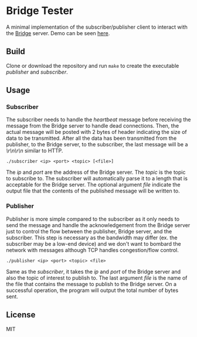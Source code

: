 
# Bridge Tester

A minimal implementation of the subscriber/publisher client to interact with the [Bridge](https://github.com/thinkty/bridge) server.
Demo can be seen [here](https://youtu.be/4EAAmNV5E1w).

## Build

Clone or download the repository and run `make` to create the executable *publisher* and *subscriber*.

## Usage

### Subscriber

The subscriber needs to handle the *heartbeat* message before receiving the message from the Bridge server to handle dead connections.
Then, the actual message will be posted with 2 bytes of header indicating the size of data to be transmitted.
After all the data has been transmitted from the publisher, to the Bridge server, to the subscriber, the last message will be a *\r\n\r\n* similar to HTTP.

```
./subscriber <ip> <port> <topic> [<file>]
```

The *ip* and *port* are the address of the Bridge server.
The *topic* is the topic to subscribe to.
The subscriber will automatically parse it to a length that is acceptable for the Bridge server.
The optional argument *file* indicate the output file that the contents of the published message will be written to.

### Publisher

Publisher is more simple compared to the subscriber as it only needs to send the message and handle the acknowledgement from the Bridge server just to control the flow between the publisher, Bridge server, and the subscriber.
This step is necessary as the bandwidth may differ (ex. the subscriber may be a low-end device) and we don't want to bombard the network with messages although TCP handles congestion/flow control.

```
./publisher <ip> <port> <topic> <file>
```

Same as the *subscriber*, it takes the *ip* and *port* of the Bridge server and also the topic of interest to publish to.
The last argument *file* is the name of the file that contains the message to publish to the Bridge server.
On a successful operation, the program will output the total number of bytes sent.

## License

MIT
